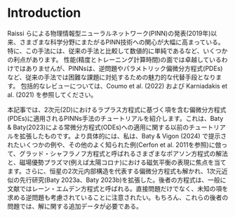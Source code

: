 # Introduction

Raissi らによる物理情報型ニューラルネットワーク(PINN)の発表(2019年)以来、さまざまな科学分野にまたがるPINN技術への関心が大幅に高まっている。特に、この手法には、従来の手法と比較して数値的に単純であるなど、いくつかの利点があります。 性能(精度とトレーニング計算時間)の面では卓越しているわけではありませんが、PINNsは、逆問題やパラメトリック偏微分方程式(PDEs)など、従来の手法では困難な課題に対処するための魅力的な代替手段となります。 包括的なレビューについては、Coumo et al. (2022) および Karniadakis et al. (2021) を参照してください。

本記事では、2次元(2D)におけるラプラス方程式に基づく項を含む偏微分方程式(PDEs)に適用されるPINNs手法のチュートリアルを紹介します。これは、Baty & Baty(2023)による常微分方程式(ODEs)への適用に関する以前のチュートリアルを拡張したものです。より具体的には、私は、Baty & Vigon (2024) で提示されたいくつかの例や、その他のよく知られた例(Cerfon et al. 2011を参照)に倣って、グラッド・シャフラノフ方程式と呼ばれるさまざまなポアソン方程式の解法と、磁場優勢プラズマ(例えば太陽コロナ)における磁気平衡の表現に焦点を当てます。さらに、恒星の2次元内部構造を代表する偏微分方程式も解かれ、1次元近似の先行研究(Baty 2023a、Baty 2023b)を拡張した。後者の方程式は、一般に文献ではレーン・エムデン方程式と呼ばれる。直接問題だけでなく、未知の項を求める逆問題も考慮されていることに注意されたい。もちろん、これらの後者の問題では、解に関する追加データが必要である。
